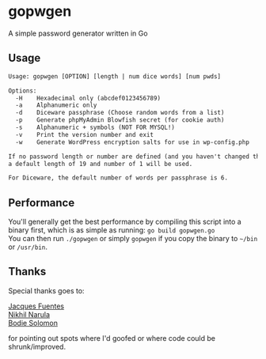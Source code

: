 # gopwgen

A simple password generator written in Go

## Usage

``` txt
Usage: gopwgen [OPTION] [length | num dice words] [num pwds]

Options:
  -H    Hexadecimal only (abcdef0123456789)
  -a    Alphanumeric only
  -d    Diceware passphrase (Choose random words from a list)
  -p    Generate phpMyAdmin Blowfish secret (for cookie auth)
  -s    Alphanumeric + symbols (NOT FOR MYSQL!)
  -v    Print the version number and exit
  -w    Generate WordPress encryption salts for use in wp-config.php

If no password length or number are defined (and you haven't changed the code),
a default length of 19 and number of 1 will be used.

For Diceware, the default number of words per passphrase is 6.
```

## Performance

You'll generally get the best performance by compiling this script into a binary first, which is as simple as running: `go build gopwgen.go`  
You can then run `./gopwgen` or simply `gopwgen` if you copy the binary to `~/bin` or `/usr/bin`.

## Thanks

Special thanks goes to:  
  
[Jacques Fuentes](https://github.com/jpfuentes2)  
[Nikhil Narula](https://github.com/nn2242)  
[Bodie Solomon](https://github.com/binary132)  
  
for pointing out spots where I'd goofed or where code could be shrunk/improved.
